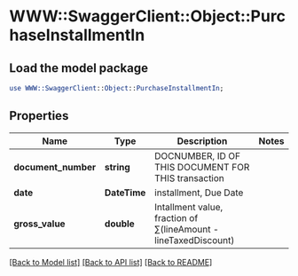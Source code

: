 # WWW::SwaggerClient::Object::PurchaseInstallmentIn

## Load the model package
```perl
use WWW::SwaggerClient::Object::PurchaseInstallmentIn;
```

## Properties
Name | Type | Description | Notes
------------ | ------------- | ------------- | -------------
**document_number** | **string** | DOCNUMBER, ID OF THIS DOCUMENT FOR THIS transaction | 
**date** | **DateTime** | installment, Due Date | 
**gross_value** | **double** | Intallment value, fraction of  ∑(lineAmount - lineTaxedDiscount) | 

[[Back to Model list]](../README.md#documentation-for-models) [[Back to API list]](../README.md#documentation-for-api-endpoints) [[Back to README]](../README.md)


